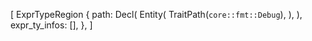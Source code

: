 [
    ExprTypeRegion {
        path: Decl(
            Entity(
                TraitPath(`core::fmt::Debug`),
            ),
        ),
        expr_ty_infos: [],
    },
]